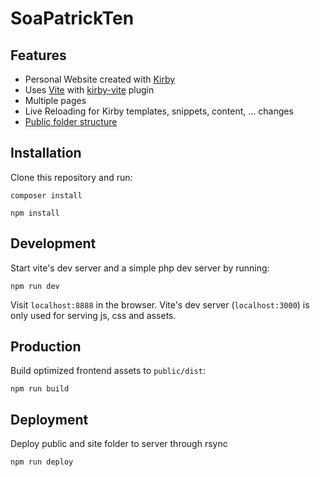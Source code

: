 # SoaPatrickTen

## Features

- Personal Website created with [Kirby](https://getkirby.com/)
- Uses [Vite](https://vitejs.dev/) with [kirby-vite](https://github.com/arnoson/kirby-vite) plugin
- Multiple pages
- Live Reloading for Kirby templates, snippets, content, ... changes
- [Public folder structure](https://getkirby.com/docs/guide/configuration#custom-folder-setup__public-folder-setup)

## Installation

Clone this repository and run:

```
composer install
```

```
npm install
```

## Development

Start vite's dev server and a simple php dev server by running:

```
npm run dev
```

Visit `localhost:8888` in the browser. Vite's dev server (`localhost:3000`) is only used for serving js, css and assets.

## Production

Build optimized frontend assets to `public/dist`:

```
npm run build
```

## Deployment

Deploy public and site folder to server through rsync

```
npm run deploy
```
